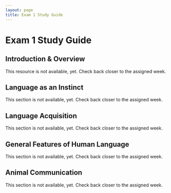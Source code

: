 ```yaml
---
layout: page
title: Exam 1 Study Guide
---
```


# Exam 1 Study Guide

## Introduction & Overview
This resource is not available, yet. Check back closer to the assigned week.


## Language as an Instinct
This section is not available, yet. Check back closer to the assigned week.


## Language Acquisition
This section is not available, yet. Check back closer to the assigned week.


## General Features of Human Language
This section is not available, yet. Check back closer to the assigned week.


## Animal Communication
This section is not available, yet. Check back closer to the assigned week.
